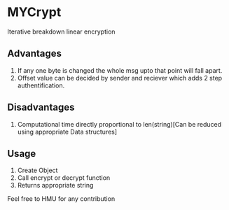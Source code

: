 # MYCrypt
Iterative breakdown linear encryption

## Advantages
1. If any one byte is changed the whole msg upto that point will fall apart.
2. Offset value can be decided by sender and reciever which adds 2 step authentification.

## Disadvantages
1. Computational time directly proportional to len(string)[Can be reduced using appropriate Data structures]


## Usage
1. Create Object
2. Call encrypt or decrypt function
3. Returns appropriate string



Feel free to HMU for any contribution
